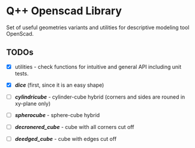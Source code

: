 # Q++ Openscad Library

Set of useful geometries variants and utilities for descriptive modeling tool OpenScad.

## TODOs

- [X] utilities - check functions for intuitive and general API including unit tests.
- [X] ***dice*** (first, since it is an easy shape)
- [ ] ***cylindricube*** - cylinder-cube hybrid (corners and sides are rouned in xy-plane only)
- [ ] ***spherocube*** - sphere-cube hybrid
- [ ] ***decronered_cube*** - cube with all corners cut off
- [ ] ***deedged_cube*** - cube with edges cut off

